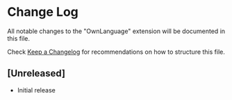 # Change Log

All notable changes to the "OwnLanguage" extension will be documented in this file.

Check [Keep a Changelog](http://keepachangelog.com/) for recommendations on how to structure this file.

## [Unreleased]

- Initial release